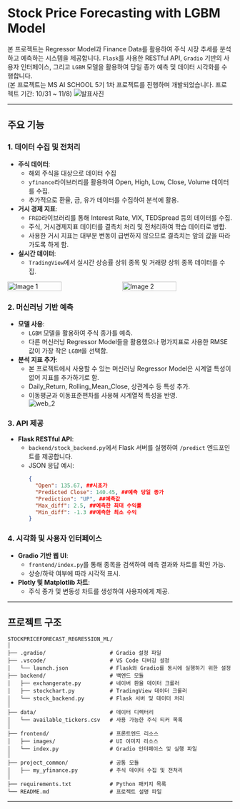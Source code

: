 # Stock Price Forecasting with LGBM Model

본 프로젝트는 Regressor Model과 Finance Data를 활용하여 주식 시장 추세를 분석하고 예측하는 시스템을 제공합니다. `Flask`를 사용한 RESTful API, `Gradio` 기반의 사용자 인터페이스, 그리고 `LGBM` 모델을 활용하여 당일 종가 예측 및 데이터 시각화를 수행합니다.   
(본 프로젝트는 MS AI SCHOOL 5기 1차 프로젝트를 진행하며 개발되었습니다. 프로젝트 기간: 10/31 ~ 11/8)
![발표사진](https://github.com/user-attachments/assets/bff4527d-d89b-44e0-92a6-02ee91fa1666)

---

## 주요 기능

### 1. 데이터 수집 및 전처리
- **주식 데이터**:
  - 해외 주식을 대상으로 데이터 수집
  - `yfinance`라이브러리를 활용하여 Open, High, Low, Close, Volume 데이터를 수집.
  - 추가적으로 환율, 금, 유가 데이터를 수집하여 분석에 활용.
- **거시 경제 지표**:
  - `FRED`라이브러리를 통해 Interest Rate, VIX, TEDSpread 등의 데이터를 수집.
  - 주식, 거시경제지표 데이터를 결측치 처리 및 전처리하여 학습 데이터로 병합.
  - 사용한 거시 지표는 대부분 변동이 급변하지 않으므로 결측치는 앞의 값을 따라가도록 하게 함.  
- **실시간 데이터**:
  - `TradingView`에서 실시간 상승률 상위 종목 및 거래량 상위 종목 데이터를 수집.
<div style="display: flex; justify-content: center; gap: 10px;">
  <img src="https://github.com/user-attachments/assets/c792308c-e7fb-43c6-9150-dc0824d1630f" alt="Image 1" width="49%"/>
  <img src="https://github.com/user-attachments/assets/cc9f38b1-62f3-4e9e-91c5-2b3164593dff" alt="Image 2" width="49%"/>
</div>

### 2. 머신러닝 기반 예측
- **모델 사용**:
  - `LGBM` 모델을 활용하여 주식 종가를 예측.
  - 다른 머신러닝 Regressor Model들을 활용했으나 평가지표로 사용한 RMSE값이 가장 작은 `LGBM`을 선택함. 
- **분석 지표 추가**:
  - 본 프로젝트에서 사용할 수 있는 머신러닝 Regressor Model은 시계열 특성이 없어 지표를 추가하기로 함.    
  - Daily_Return, Rolling_Mean_Close, 상관계수 등 특성 추가.
  - 이동평균과 이동표준편차를 사용해 시계열적 특성을 반영.<br>
![web_2](https://github.com/user-attachments/assets/54bb30e3-e870-42e3-896b-4b8174a0705c)

### 3. API 제공
- **Flask RESTful API**:
  - `backend/stock_backend.py`에서 Flask 서버를 실행하여 `/predict` 엔드포인트를 제공합니다.
  - JSON 응답 예시:
    ```json
    {
      "Open": 135.67, ##시초가
      "Predicted Close": 140.45, ##예측 당일 종가
      "Prediction": "UP", ##예측값
      "Max_diff": 2.5, ##예측한 최대 수익률
      "Min_diff": -1.3 ##예측한 최소 수익
    }
    ```

### 4. 시각화 및 사용자 인터페이스
- **Gradio 기반 웹 UI**:
  - `frontend/index.py`를 통해 종목을 검색하여 예측 결과와 차트를 확인 가능.
  - 상승/하락 여부에 따라 시각적 표시.
- **Plotly 및 Matplotlib 차트**:
  - 주식 종가 및 변동성 차트를 생성하여 사용자에게 제공.

---

## 프로젝트 구조

```plaintext
STOCKPRICEFORECAST_REGRESSION_ML/
│
├── .gradio/                    # Gradio 설정 파일
├── .vscode/                    # VS Code 디버깅 설정
│   └── launch.json             # Flask와 Gradio를 동시에 실행하기 위한 설정
├── backend/                    # 백엔드 모듈
│   ├── exchangerate.py         # 네이버 환율 데이터 크롤러
│   ├── stockchart.py           # TradingView 데이터 크롤러
│   └── stock_backend.py        # Flask 서버 및 데이터 처리
│
├── data/                       # 데이터 디렉터리
│   └── available_tickers.csv   # 사용 가능한 주식 티커 목록
│
├── frontend/                   # 프론트엔드 리소스
│   ├── images/                 # UI 이미지 리소스
│   └── index.py                # Gradio 인터페이스 및 실행 파일
│
├── project_common/             # 공통 모듈
│   ├── my_yfinance.py          # 주식 데이터 수집 및 전처리
│
├── requirements.txt            # Python 패키지 목록
└── README.md                   # 프로젝트 설명 파일
```

---


